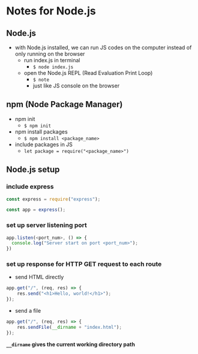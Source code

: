 # Notes for Node.js

## Node.js

-   with Node.js installed, we can run JS codes on the computer instead of only running on the browser
    -   run index.js in terminal
        -   `$ node index.js`
    -   open the Node.js REPL (Read Evaluation Print Loop)
        -   `$ note`
        -   just like JS console on the browser

## npm (Node Package Manager)

-   npm init
    -   `$ npm init`
-   npm install packages
    -   `$ npm install <package_name>`
-   include packages in JS
    -   `let package = require("<package_name>")`

## Node.js setup

### include express

```js
const express = require("express");

const app = express();
```

### set up server listening port

```js
app.listen(<port_num>, () => {
  console.log("Server start on port <port_num>");
})
```

### set up response for HTTP GET request to each route

-   send HTML directly

```js
app.get("/", (req, res) => {
    res.send("<h1>Hello, world!</h1>");
});
```

-   send a file

```js
app.get("/", (req, res) => {
    res.sendFile(__dirname + "index.html");
});
```

**`__dirname` gives the current working directory path**
